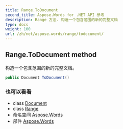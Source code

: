 ```yaml
---
title: Range.ToDocument
second_title: Aspose.Words for .NET API 参考
description: Range 方法. 构造一个包含范围的新的完整文档
type: docs
weight: 100
url: /zh/net/aspose.words/range/todocument/
---
```

## Range.ToDocument method

构造一个包含范围的新的完整文档。

```csharp
public Document ToDocument()
```

### 也可以看看

* class [Document](../../document/)
* class [Range](../)
* 命名空间 [Aspose.Words](../../range/)
* 部件 [Aspose.Words](../../../)


